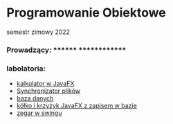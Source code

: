 # Programowanie Obiektowe
semestr zimowy 2022
### Prowadzący: ****** ************
### labolatoria:
- <a href="kalkulator">kalkulator w JavaFX</a>
- <a href="synch">Synchronizator plików</a>
- <a href="project">baza danych</a>
- <a href="oxgame">kółko i krzyżyk JavaFX z zapisem w bazie</a>
- <a href="clock">zegar w swingu</a>